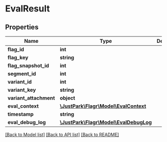 # EvalResult

## Properties
Name | Type | Description | Notes
------------ | ------------- | ------------- | -------------
**flag_id** | **int** |  | 
**flag_key** | **string** |  | 
**flag_snapshot_id** | **int** |  | [optional] 
**segment_id** | **int** |  | 
**variant_id** | **int** |  | 
**variant_key** | **string** |  | 
**variant_attachment** | **object** |  | 
**eval_context** | [**\JustPark\Flagr\Model\EvalContext**](EvalContext.md) |  | 
**timestamp** | **string** |  | 
**eval_debug_log** | [**\JustPark\Flagr\Model\EvalDebugLog**](EvalDebugLog.md) |  | [optional] 

[[Back to Model list]](../README.md#documentation-for-models) [[Back to API list]](../README.md#documentation-for-api-endpoints) [[Back to README]](../README.md)


